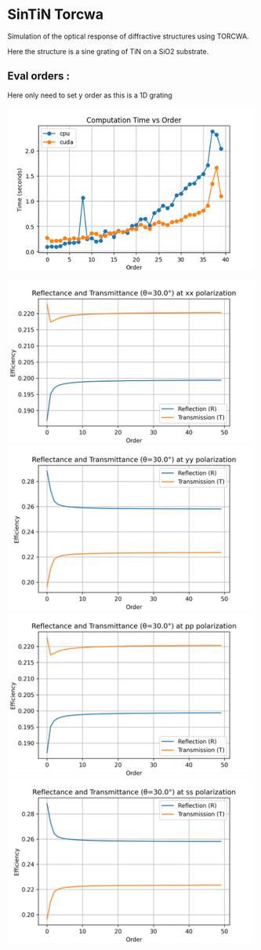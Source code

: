 # SinTiN Torcwa

Simulation of the optical response of diffractive structures using TORCWA.

Here the structure is a sine grating of TiN on a SiO2 substrate.


## Eval orders :

Here only need to set y order as this is a 1D grating

![eval_orders](assets/time_vs_orders.png)

![xxpol_vs_orders](assets/xxpol_vs_orders.png)
![yypol_vs_orders](assets/yypol_vs_orders.png)
![pppol_vs_orders](assets/pppol_vs_orders.png)
![sspol_vs_orders](assets/sspol_vs_orders.png)
